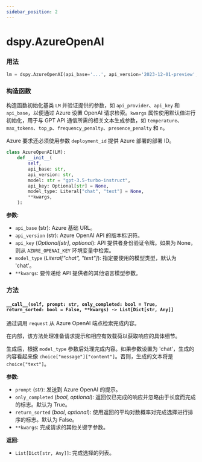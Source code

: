 ```yaml
---
sidebar_position: 2
---
```


# dspy.AzureOpenAI

### 用法

```python
lm = dspy.AzureOpenAI(api_base='...', api_version='2023-12-01-preview', model='gpt-3.5-turbo')
```

### 构造函数

构造函数初始化基类 `LM` 并验证提供的参数，如 `api_provider`、`api_key` 和 `api_base`，以便通过 Azure 设置 OpenAI 请求检索。`kwargs` 属性使用默认值进行初始化，用于与 GPT API 通信所需的相关文本生成参数，如 `temperature`、`max_tokens`、`top_p`、`frequency_penalty`、`presence_penalty` 和 `n`。

Azure 要求还必须使用参数 `deployment_id` 提供 Azure 部署的部署 ID。

```python
class AzureOpenAI(LM):
    def __init__(
        self,
        api_base: str,
        api_version: str,
        model: str = "gpt-3.5-turbo-instruct",
        api_key: Optional[str] = None,
        model_type: Literal["chat", "text"] = None,
        **kwargs,
    ):
```



**参数:** 
- `api_base` (str): Azure 基础 URL。
- `api_version` (str): Azure OpenAI API 的版本标识符。
- `api_key` (_Optional[str]_, _optional_): API 提供者身份验证令牌。如果为 None，则从 `AZURE_OPENAI_KEY` 环境变量中检索。
- `model_type` (_Literal["chat", "text"]_): 指定要使用的模型类型，默认为 'chat'。
- `**kwargs`: 要传递给 API 提供者的其他语言模型参数。

### 方法

#### `__call__(self, prompt: str, only_completed: bool = True, return_sorted: bool = False, **kwargs) -> List[Dict[str, Any]]`

通过调用 `request` 从 Azure OpenAI 端点检索完成内容。

在内部，该方法处理准备请求提示和相应有效载荷以获取响应的具体细节。

生成后，根据 `model_type` 参数后处理完成内容。如果参数设置为 'chat'，生成的内容看起来像 `choice["message"]["content"]`。否则，生成的文本将是 `choice["text"]`。

**参数:**
- `prompt` (_str_): 发送到 Azure OpenAI 的提示。
- `only_completed` (_bool_, _optional_): 返回仅已完成的响应并忽略由于长度而完成的标志。默认为 True。
- `return_sorted` (_bool_, _optional_): 使用返回的平均对数概率对完成选择进行排序的标志。默认为 False。
- `**kwargs`: 完成请求的其他关键字参数。

**返回:**
- `List[Dict[str, Any]]`: 完成选择的列表。